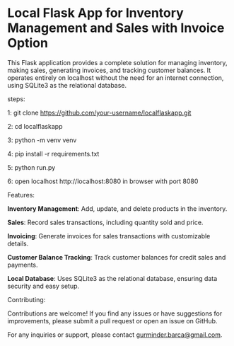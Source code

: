# Local Flask App for Inventory Management and Sales with Invoice Option

This Flask application provides a complete solution for managing inventory, making sales, generating invoices, and tracking customer balances. It operates entirely on localhost without the need for an internet connection, using SQLite3 as the relational database.

steps:

1: git clone https://github.com/your-username/localflaskapp.git

2: cd localflaskapp

3: python -m venv venv

4: pip install -r requirements.txt

5: python run.py

6: open localhost http://localhost:8080 in browser with port 8080

Features:

**Inventory Management**: Add, update, and delete products in the inventory.

**Sales**: Record sales transactions, including quantity sold and price.

**Invoicing**: Generate invoices for sales transactions with customizable details.

**Customer Balance Tracking**: Track customer balances for credit sales and payments.

**Local Database**: Uses SQLite3 as the relational database, ensuring data security and easy setup.

Contributing:

Contributions are welcome! If you find any issues or have suggestions for improvements, please submit a pull request or open an issue on GitHub.

For any inquiries or support, please contact gurminder.barca@gmail.com.

